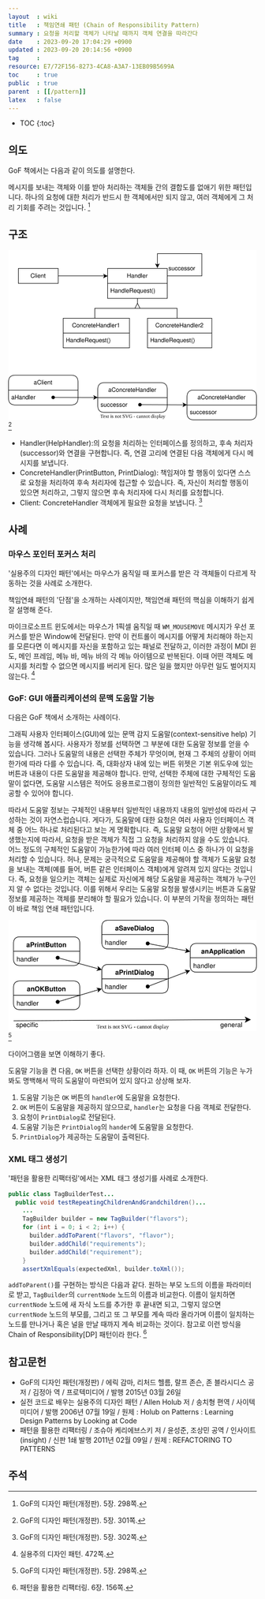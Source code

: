 ```yaml
---
layout  : wiki
title   : 책임연쇄 패턴 (Chain of Responsibility Pattern)
summary : 요청을 처리할 객체가 나타날 때까지 객체 연결을 따라간다
date    : 2023-09-20 17:04:29 +0900
updated : 2023-09-20 20:14:56 +0900
tag     : 
resource: E7/72F156-8273-4CA8-A3A7-13EB09B5699A
toc     : true
public  : true
parent  : [[/pattern]]
latex   : false
---
```

* TOC
{:toc}

## 의도

GoF 책에서는 다음과 같이 의도를 설명한다.

>
메시지를 보내는 객체와 이를 받아 처리하는 객체들 간의 결합도를 없애기 위한 패턴입니다.
하나의 요청에 대한 처리가 반드시 한 객체에서만 되지 않고, 여러 객체에게 그 처리 기회를 주려는 것입니다.
[^gof-298]

## 구조

![]( /resource/E7/72F156-8273-4CA8-A3A7-13EB09B5699A/structure.svg ) [^gof-301]

>
- Handler(HelpHandler):의 요청을 처리하는 인터페이스를 정의하고, 후속 처리자(successor)와 연결을 구현합니다. 즉, 연결 고리에 연결된 다음 객체에게 다시 메시지를 보냅니다.
- ConcreteHandler(PrintButton, PrintDialog): 책임져야 할 행동이 있다면 스스로 요청을 처리하여 후속 처리자에 접근할 수 있습니다. 즉, 자신이 처리할 행동이 있으면 처리하고, 그렇지 않으면 후속 처리자에 다시 처리를 요청합니다.
- Client: ConcreteHandler 객체에게 필요한 요청을 보냅니다.
[^gof-302]

## 사례

### 마우스 포인터 포커스 처리

'실용주의 디자인 패턴'에서는 마우스가 움직일 때 포커스를 받은 각 객체들이 다르게 작동하는 것을 사례로 소개한다.

책임연쇄 패턴의 '단점'을 소개하는 사례이지만, 책임연쇄 패턴의 핵심을 이해하기 쉽게 잘 설명해 준다.

>
마이크로소프트 윈도에서는 마우스가 1픽셀 움직일 때 `WM_MOUSEMOVE` 메시지가 우선 포커스를 받은 Window에 전달된다.
만약 이 컨트롤이 메시지를 어떻게 처리해야 하는지를 모른다면 이 메시지를 자신을 포함하고 있는 패널로 전달하고,
이러한 과정이 MDI 윈도, 메인 프레임, 메뉴 바, 메뉴 바의 각 메뉴 아이템으로 반복된다.
이때 어떤 객체도 메시지를 처리할 수 없으면 메시지를 버리게 된다.
많은 일을 했지만 아무런 일도 벌어지지 않는다.
[^holub-472]

### GoF: GUI 애플리케이션의 문맥 도움말 기능

다음은 GoF 책에서 소개하는 사례이다.

>
그래픽 사용자 인터페이스(GUI)에 있는 문맥 감지 도움말(context-sensitive help) 기능을 생각해 봅시다.
사용자가 정보를 선택하면 그 부분에 대한 도움말 정보를 얻을 수 있습니다.
그러나 도움말의 내용은 선택한 주체가 무엇이며, 현재 그 주체의 상황이 어떠한가에 따라 다를 수 있습니다.
즉, 대화상자 내에 있는 버튼 위젯은 기본 위도우에 있는 버튼과 내용이 다른 도움말을 제공해야 합니다.
만약, 선택한 주체에 대한 구체적인 도움말이 없다면,
도움말 시스템은 적어도 응용프로그램이 정의한 일반적인 도움말이라도 제공할 수 있어야 합니다.
>
따라서 도움말 정보는 구체적인 내용부터 일반적인 내용까지 내용의 일반성에 따라서 구성하는 것이 자연스럽습니다.
게다가, 도움말에 대한 요청은 여러 사용자 인터페이스 객체 중 어느 하나로 처리된다고 보는 게 명확합니다.
즉, 도움말 요청이 어떤 상황에서 발생했는지에 따라서, 요청을 받은 객체가 직접 그 요청을 처리하지 않을 수도 있습니다.
어느 정도의 구체적인 도움말이 가능한가에 따라 여러 인터페 이스 중 하나가 이 요청을 처리할 수 있습니다.
허나, 문제는 궁극적으로 도움말을 제공해야 할 객체가 도움말 요청을 보내는 객체(예를 들어, 버튼 같은 인터페이스 객체)에게 알려져 있지 않다는 것입니다.
즉, 요청을 일으키는 객체는 실제로 자신에게 해당 도움말을 제공하는 객체가 누구인지 알 수 없다는 것입니다.
이를 위해서 우리는 도움말 요청을 발생시키는 버튼과 도움말 정보를 제공하는 객체를 분리해야 할 필요가 있습니다.
이 부분의 기작을 정의하는 패턴이 바로 책임 연쇄 패턴입니다.
>
![]( /resource/E7/72F156-8273-4CA8-A3A7-13EB09B5699A/context-help.svg ) [^gof-298]

다이어그램을 보면 이해하기 좋다.

도움말 기능을 켠 다음, `OK` 버튼을 선택한 상황이라 하자.
이 때, `OK` 버튼의 기능은 누가 봐도 명백해서 딱히 도움말이 마련되어 있지 않다고 상상해 보자.

1. 도움말 기능은 `OK` 버튼의 `handler`에 도움말을 요청한다.
2. `OK` 버튼이 도움말을 제공하지 않으므로, `handler`는 요청을 다음 객체로 전달한다.
3. 요청이 `PrintDialog`로 전달된다.
4. 도움말 기능은 `PrintDialog`의 `hander`에 도움말을 요청한다.
5. `PrintDialog`가 제공하는 도움말이 출력된다.


### XML 태그 생성기

'패턴을 활용한 리팩터링'에서는 XML 태그 생성기를 사례로 소개한다.

>
```java
public class TagBuilderTest...
  public void testRepeatingChildrenAndGrandchildren()...
    ...
    TagBuilder builder = new TagBuilder("flavors");
    for (int i = 0; i < 2; i++) {
      builder.addToParent("flavors", "flavor");
      builder.addChild("requirements");
      builder.addChild("requirement");
    }
    assertXmlEquals(expectedXml, builder.toXml());
```

>
`addToParent()`를 구현하는 방식은 다음과 같다.
원하는 부모 노드의 이름을 파라미터로 받고, `TagBuilder`의 `currentNode` 노드의 이름과 비교한다.
이름이 일치하면 `currentNode` 노드에 새 자식 노드를 추가한 후 끝내면 되고,
그렇지 않으면 `currentNode` 노드의 부모를,
그리고 또 그 부모를 계속 따라 올라가며 이름이 일치하는 노드를 만나거나 혹은 널을 만날 때까지 계속 비교하는 것이다.
참고로 이런 방식을 Chain of Responsibility[DP] 패턴이라 한다.
[^joshua-156]


## 참고문헌

- GoF의 디자인 패턴(개정판) / 에릭 감마, 리처드 헬름, 랄프 존슨, 존 블라시디스 공저 / 김정아 역 / 프로텍미디어 / 발행 2015년 03월 26일
- 실전 코드로 배우는 실용주의 디자인 패턴 / Allen Holub 저 / 송치형 편역 / 사이텍미디어 / 발행 2006년 07월 19일 / 원제 : Holub on Patterns : Learning Design Patterns by Looking at Code
- 패턴을 활용한 리팩터링 / 조슈아 케리에브스키 저 / 윤성준, 조상민 공역 / 인사이트(insight) / 신판 1쇄 발행 2011년 02월 09일 / 원제 : REFACTORING TO PATTERNS

## 주석

[^gof-298]: GoF의 디자인 패턴(개정판). 5장. 298쪽.
[^gof-301]: GoF의 디자인 패턴(개정판). 5장. 301쪽.
[^gof-302]: GoF의 디자인 패턴(개정판). 5장. 302쪽.
[^joshua-156]: 패턴을 활용한 리팩터링. 6장. 156쪽.
[^holub-472]: 실용주의 디자인 패턴. 472쪽.
